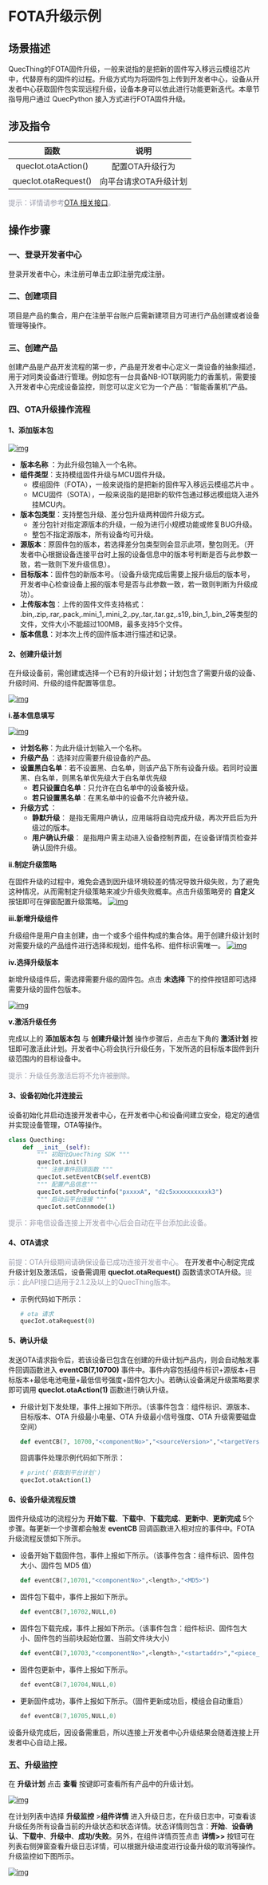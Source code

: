 # FOTA升级示例


## __场景描述__
QuecThing的FOTA固件升级，一般来说指的是把新的固件写入移远云模组芯片中，代替原有的固件的过程。升级方式均为将固件包上传到开发者中心，设备从开发者中心获取固件包实现远程升级，设备本身可以依此进行功能更新迭代。本章节指导用户通过 QuecPython 接入方式进行FOTA固件升级。



## __涉及指令__

| 函数 | 说明  |
|:--------:| :-------------:|
| quecIot.otaAction() |配置OTA升级行为 |
| quecIot.otaRequest()|向平台请求OTA升级计划 |

<font color=#999AAA >提示：详情请参考[OTA 相关接口](/deviceDevelop/nb/QuecPython/api/nb-quecpython-api-04.md)。</font>

	
## __操作步骤__
### __一、登录开发者中心__
登录<a :href="toDevelopCenter()" target="_blank">开发者中心</a>，未注册可单击<a :href="toDevelopCenter('registerType')" target="_blank">立即注册</a>完成注册。
### __二、创建项目__
项目是产品的集合，用户在注册平台账户后需新建项目方可进行产品创建或者设备管理等操作。
### __三、创建产品__
创建产品是产品开发流程的第一步，产品是开发者中心定义一类设备的抽象描述，用于对同类设备进行管理。例如您有一台具备NB-IOT联网能力的香薰机，需要接入开发者中心完成设备监控，则您可以定义它为一个产品：“智能香薰机”产品。	

### __四、OTA升级操作流程__
#### **1、添加版本包**

<a data-fancybox title="img" href="/deviceDevelop/nb/QuecPython/resource/OTA/FOTA/03-1-1.png">![img](/deviceDevelop/nb/QuecPython/resource/OTA/FOTA/03-1-1.png)</a>
 

* __版本名称__ ：为此升级包输入一个名称。
* __组件类型__：支持模组固件升级与MCU固件升级。
	* 模组固件（FOTA），一般来说指的是把新的固件写入移远云模组芯片中 。
	* MCU固件（SOTA），一般来说指的是把新的软件包通过移远模组烧入进外挂MCU内。
* __版本包类型__：支持整包升级、差分包升级两种固件升级方式。
	* 差分包针对指定源版本的升级，一般为进行小规模功能或修复BUG升级。
	* 整包不指定源版本，所有设备均可升级。
* __源版本__：原固件包的版本，若选择差分包类型则会显示此项，整包则无。（开发者中心根据设备连接平台时上报的设备信息中的版本号判断是否与此参数一致，若一致则下发升级信息）。
* __目标版本__：固件包的新版本号。（设备升级完成后需要上报升级后的版本号，开发者中心检查设备上报的版本号是否与此参数一致，若一致则判断为升级成功）。
* __上传版本包__：上传的固件文件支持格式：
.bin,.zip,.rar,.pack,.mini_1,.mini_2,.py,.tar,.tar.gz,.s19,.bin_1,.bin_2等类型的文件，文件大小不能超过100MB，最多支持5个文件。
* __版本信息__：对本次上传的固件版本进行描述和记录。



#### **2、创建升级计划**

在升级设备前，需创建或选择一个已有的升级计划；计划包含了需要升级的设备、升级时间、升级的组件配置等信息。

<a data-fancybox title="img" href="/deviceDevelop/nb/QuecPython/resource/OTA/FOTA/03-1-2.png">![img](/deviceDevelop/nb/QuecPython/resource/OTA/FOTA/03-1-2.png)</a>

__i.基本信息填写__

<a data-fancybox title="img" href="/deviceDevelop/nb/QuecPython/resource/OTA/FOTA/03-1-3.png">![img](/deviceDevelop/nb/QuecPython/resource/OTA/FOTA/03-1-3.png)</a>


* __计划名称__：为此升级计划输入一个名称。
* __升级产品__ ：选择对应需要升级设备的产品。
* __设置黑白名单__：若不设置黑、白名单，则该产品下所有设备升级。若同时设置黑、白名单，则黑名单优先级大于白名单优先级
	* __若只设置白名单__：只允许在白名单中的设备被升级。
	* __若只设置黑名单__：在黑名单中的设备不允许被升级。
* __升级方式__ ：
	* __静默升级__： 是指无需用户确认，应用端将自动完成升级，再次开启后为升级过的版本。
	* __用户确认升级__： 是指用户需主动进入设备控制界面，在设备详情页检查并确认固件升级。

__ii.制定升级策略__

在固件升级的过程中，难免会遇到因升级环境较差的情况导致升级失败，为了避免这种情况，从而需制定升级策略来减少升级失败概率。点击升级策略旁的 __自定义__ 按钮即可在弹窗配置升级策略。
<a data-fancybox title="img" href="/deviceDevelop/nb/QuecPython/resource/OTA/FOTA/03-1-4.png">![img](/deviceDevelop/nb/QuecPython/resource/OTA/FOTA/03-1-4.png)</a>



__iii.新增升级组件__

升级组件是用户自主创建，由一个或多个组件构成的集合体。用于创建升级计划时对需要升级的产品组件进行选择和规划，组件名称、组件标识需唯一。
<a data-fancybox title="img" href="/deviceDevelop/nb/QuecPython/resource/OTA/FOTA/03-1-5.png">![img](/deviceDevelop/nb/QuecPython/resource/OTA/FOTA/03-1-5.png)</a>

__iv.选择升级版本__

新增升级组件后，需选择需要升级的固件包。点击 __未选择__ 下的控件按钮即可选择需要升级的固件包版本。

<a data-fancybox title="img" href="/deviceDevelop/nb/QuecPython/resource/OTA/FOTA/03-1-6.png">![img](/deviceDevelop/nb/QuecPython/resource/OTA/FOTA/03-1-6.png)</a>

__v.激活升级任务__

完成以上的 __添加版本包__ 与 __创建升级计划__ 操作步骤后，点击左下角的 __激活计划__ 按钮即可激活此计划。开发者中心将会执行升级任务，下发所选的目标版本固件到升级范围内的目标设备中。

<font color=#999AAA >提示：升级任务激活后将不允许被删除。</font>


#### __3、设备初始化并连接云__
设备初始化并启动连接开发者中心，在开发者中心和设备间建立安全，稳定的通信并实现设备管理，OTA等操作。 

```py
class Quecthing:
    def __init__(self):
        """ 初始化QuecThing SDK """
        quecIot.init()
        """ 注册事件回调函数 """
        quecIot.setEventCB(self.eventCB)
        """ 配置产品信息"""
        quecIot.setProductinfo("pxxxxA", "d2c5xxxxxxxxxxk3")
        """ 启动云平台连接 """
        quecIot.setConnmode(1)
```
<font color=#999AAA >提示：非电信设备连接上开发者中心后会自动在平台添加此设备。</font>


#### __4、OTA请求__
<font color=#999AAA >前提：OTA升级期间请确保设备已成功连接开发者中心。</font>
在开发者中心制定完成升级计划及激活后，设备需调用 __quecIot.otaRequest()__ 函数请求OTA升级。<font color=#999AAA >提示：此API接口适用于2.1.2及以上的QuecThing版本。</font>
* 示例代码如下所示：
	```py
	# ota 请求
	quecIot.otaRequest(0)
	```


#### __5、确认升级__

发送OTA请求指令后，若该设备已包含在创建的升级计划产品内，则会自动触发事件回调函数进入 __eventCB(7,10700)__ 事件中。事件内容包括组件标识+源版本+目标版本+最低电池电量+最低信号强度+固件包大小。若确认设备满足升级策略要求即可调用 __quecIot.otaAction(1)__ 函数进行确认升级。

* 升级计划下发处理，事件上报如下所示。（该事件包含：组件标识、源版本、目标版本、OTA 升级最小电量、OTA 升级最小信号强度、OTA 升级需要磁盘空间）

	```py
	def eventCB(7, 10700,"<componentNo>","<sourceVersion>","<targetVersion>",<batteryLimit>,<minSignalIntensity>,<useSpace>,len)
	```
	回调事件处理示例代码如下所示：
	```py
	# print('获取到平台计划')
	quecIot.otaAction(1)
	```


#### __6、设备升级流程反馈__

固件升级成功的流程分为 __开始下载__、__下载中__、__下载完成__、__更新中__、__更新完成__ 5个步骤。每更新一个步骤都会触发 __eventCB__ 回调函数进入相对应的事件中。FOTA升级流程反馈如下所示。

* 设备开始下载固件包，事件上报如下所示。（该事件包含：组件标识、固件包大小、固件包 MD5 值）

	```py
	def eventCB(7,10701,"<componentNo>",<length>,"<MD5>")
	```
* 固件包下载中，事件上报如下所示。

	```py	
	def eventCB(7,10702,NULL,0)
	```	
* 固件包下载完成，事件上报如下所示。（该事件包含：组件标识、固件包大小、固件包的当前块起始位置、当前文件块大小）
	```py
	def eventCB(7,10703,"<componentNo>",<length>,"<startaddr>","<piece_length>")
	```
* 固件包更新中，事件上报如下所示。

	```c
	def eventCB(7,10704,NULL,0)
	```	
* 更新固件成功，事件上报如下所示。（固件更新成功后，模组会自动重启）

	```c
	def eventCB(7,10705,NULL,0)
	```	
	
设备升级完成后，因设备需重启，所以连接上开发者中心升级结果会随着连接上开发者中心自动上报。




### **五、升级监控**

在 __升级计划__  点击 __查看__ 按键即可查看所有产品中的升级计划。

<a data-fancybox title="img" href="/deviceDevelop/nb/QuecPython/resource/OTA/FOTA/03-1-7.png">![img](/deviceDevelop/nb/QuecPython/resource/OTA/FOTA/03-1-7.png)</a>


在计划列表中选择 __升级监控__ >__组件详情__ 进入升级日志，在升级日志中，可查看该升级任务所有设备当前的升级状态和状态详情。状态详情则包含：__开始__、__设备确认__、__下载中__、__升级中__、__成功/失败__。另外，在组件详情页签点击 __详情>>__ 按钮可在列表右侧弹窗查看升级日志详情，可以根据升级进度进行设备升级的取消等操作。升级监控如下图所示。

<a data-fancybox title="img" href="/deviceDevelop/nb/QuecPython/resource/OTA/FOTA/03-1-8.png">![img](/deviceDevelop/nb/QuecPython/resource/OTA/FOTA/03-1-8.png)</a>


 
